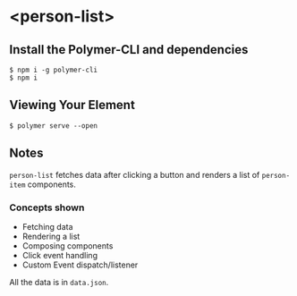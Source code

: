 # \<person-list\>



## Install the Polymer-CLI and dependencies

```
$ npm i -g polymer-cli
$ npm i
```

## Viewing Your Element

```
$ polymer serve --open
```

## Notes
`person-list` fetches data after clicking a button and renders a list of `person-item` components.

### Concepts shown
* Fetching data
* Rendering a list
* Composing components
* Click event handling
* Custom Event dispatch/listener

All the data is in `data.json`.
